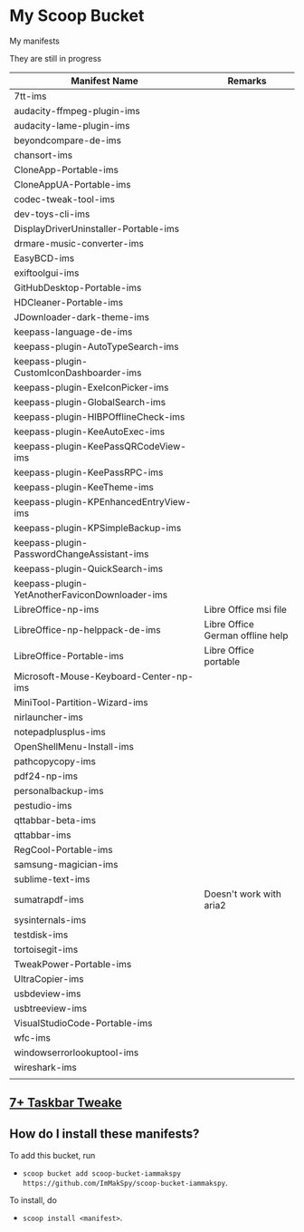 # My Scoop Bucket

My manifests

They are still in progress

| Manifest Name                                  | Remarks                          |
| ---------------------------------------------- | -------------------------------- |
| 7tt-ims                                        |                                  |
| audacity-ffmpeg-plugin-ims                     |                                  |
| audacity-lame-plugin-ims                       |                                  |
| beyondcompare-de-ims                           |                                  |
| chansort-ims                                   |                                  |
| CloneApp-Portable-ims                          |                                  |
| CloneAppUA-Portable-ims                        |                                  |
| codec-tweak-tool-ims                           |                                  |
| dev-toys-cli-ims                               |                                  |
| DisplayDriverUninstaller-Portable-ims          |                                  |
| drmare-music-converter-ims                     |                                  |
| EasyBCD-ims                                    |                                  |
| exiftoolgui-ims                                |                                  |
| GitHubDesktop-Portable-ims                     |                                  |
| HDCleaner-Portable-ims                         |                                  |
| JDownloader-dark-theme-ims                     |                                  |
| keepass-language-de-ims                        |                                  |
| keepass-plugin-AutoTypeSearch-ims              |                                  |
| keepass-plugin-CustomIconDashboarder-ims       |                                  |
| keepass-plugin-ExeIconPicker-ims               |                                  |
| keepass-plugin-GlobalSearch-ims                |                                  |
| keepass-plugin-HIBPOfflineCheck-ims            |                                  |
| keepass-plugin-KeeAutoExec-ims                 |                                  |
| keepass-plugin-KeePassQRCodeView-ims           |                                  |
| keepass-plugin-KeePassRPC-ims                  |                                  |
| keepass-plugin-KeeTheme-ims                    |                                  |
| keepass-plugin-KPEnhancedEntryView-ims         |                                  |
| keepass-plugin-KPSimpleBackup-ims              |                                  |
| keepass-plugin-PasswordChangeAssistant-ims     |                                  |
| keepass-plugin-QuickSearch-ims                 |                                  |
| keepass-plugin-YetAnotherFaviconDownloader-ims |                                  |
| LibreOffice-np-ims                             | Libre Office msi file            |
| LibreOffice-np-helppack-de-ims                 | Libre Office German offline help |
| LibreOffice-Portable-ims                       | Libre Office portable            |
| Microsoft-Mouse-Keyboard-Center-np-ims         |                                  |
| MiniTool-Partition-Wizard-ims                  |                                  |
| nirlauncher-ims                                |                                  |
| notepadplusplus-ims                            |                                  |
| OpenShellMenu-Install-ims                      |                                  |
| pathcopycopy-ims                               |                                  |
| pdf24-np-ims                                   |                                  |
| personalbackup-ims                             |                                  |
| pestudio-ims                                   |                                  |
| qttabbar-beta-ims                              |                                  |
| qttabbar-ims                                   |                                  |
| RegCool-Portable-ims                           |                                  |
| samsung-magician-ims                           |                                  |
| sublime-text-ims                               |                                  |
| sumatrapdf-ims                                 | Doesn't work with aria2          |
| sysinternals-ims                               |                                  |
| testdisk-ims                                   |                                  |
| tortoisegit-ims                                |                                  |
| TweakPower-Portable-ims                        |                                  |
| UltraCopier-ims                                |                                  |
| usbdeview-ims                                  |                                  |
| usbtreeview-ims                                |                                  |
| VisualStudioCode-Portable-ims                  |                                  |
| wfc-ims                                        |                                  |
| windowserrorlookuptool-ims                     |                                  |
| wireshark-ims                                  |                                  |
|                                                |                                  |

## [7+ Taskbar Tweake](https://ramensoftware.com/7-taskbar-tweaker "Permanent Link to 7+ Taskbar Tweaker")

How do I install these manifests?
---------------------------------

To add this bucket, run

- `scoop bucket add scoop-bucket-iammakspy https://github.com/ImMakSpy/scoop-bucket-iammakspy`.

To install, do

- `scoop install <manifest>`.
